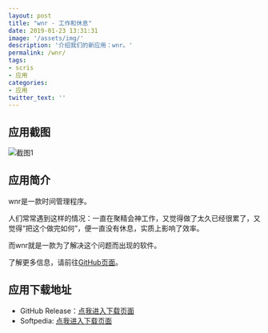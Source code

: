 ```yaml
---
layout: post
title: "wnr - 工作和休息"
date: 2019-01-23 13:31:31
image: '/assets/img/'
description: '介绍我们的新应用：wnr。'
permalink: /wnr/
tags:
- scris
- 应用
categories:
- 应用
twitter_text: ''
---
```


## 应用截图

![截图1](https://raw.githubusercontent.com/RoderickQiu/wnr/master/res/preview/preview-1-smaller.png)

## 应用简介

wnr是一款时间管理程序。

人们常常遇到这样的情况：一直在聚精会神工作，又觉得做了太久已经很累了，又觉得“把这个做完如何”，便一直没有休息，实质上影响了效率。

而wnr就是一款为了解决这个问题而出现的软件。

了解更多信息，请前往[GitHub页面](https://github.com/RoderickQiu/wnr)。

## 应用下载地址

* GitHub Release：[点我进入下载页面](https://github.com/RoderickQiu/wnr/releases/latest)
* Softpedia: [点我进入下载页面](https://www.softpedia.com/get/Desktop-Enhancements/Clocks-Time-Management/wnr.shtml)
